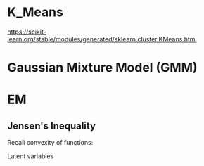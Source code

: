 # K_Means

https://scikit-learn.org/stable/modules/generated/sklearn.cluster.KMeans.html

# Gaussian Mixture Model (GMM)

# EM

## Jensen's Inequality

Recall convexity of functions:

Latent variables
